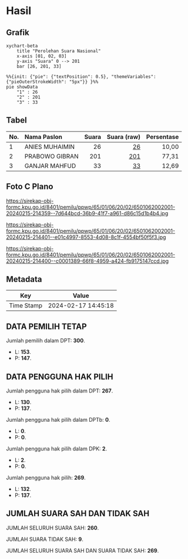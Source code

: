 # Hasil

## Grafik

```mermaid
xychart-beta
    title "Perolehan Suara Nasional"
    x-axis [01, 02, 03]
    y-axis "Suara" 0 --> 201
    bar [26, 201, 33]
```

```mermaid
%%{init: {"pie": {"textPosition": 0.5}, "themeVariables": {"pieOuterStrokeWidth": "5px"}} }%%
pie showData
    "1" : 26
    "2" : 201
    "3" : 33
```

## Tabel

| No. | Nama Paslon    | Suara | Suara (raw) | Persentase |
|:--- |:-------------- | -----:| -----------:| ----------:|
| 1   | ANIES MUHAIMIN | 26    | [26][p-1]   | 10,00      |
| 2   | PRABOWO GIBRAN | 201   | [201][p-2]  | 77,31      |
| 3   | GANJAR MAHFUD  | 33    | [33][p-3]   | 12,69      |


[p-1]: https://github.com/gigit-pemilu/pemilu-2024/blob/main/pilpres/hitung-suara/sub/65-kalimantan-utara/sub/01-bulungan/sub/06-tanjung-palas-tengah/sub/2002-silva-rahayu/sub/001-tps/sub/paslon-1.txt
[p-2]: https://github.com/gigit-pemilu/pemilu-2024/blob/main/pilpres/hitung-suara/sub/65-kalimantan-utara/sub/01-bulungan/sub/06-tanjung-palas-tengah/sub/2002-silva-rahayu/sub/001-tps/sub/paslon-2.txt
[p-3]: https://github.com/gigit-pemilu/pemilu-2024/blob/main/pilpres/hitung-suara/sub/65-kalimantan-utara/sub/01-bulungan/sub/06-tanjung-palas-tengah/sub/2002-silva-rahayu/sub/001-tps/sub/paslon-3.txt

## Foto C Plano

https://sirekap-obj-formc.kpu.go.id/8401/pemilu/ppwp/65/01/06/20/02/6501062002001-20240215-214359--7d644bcd-36b9-41f7-a961-d86c15d1b4b4.jpg

https://sirekap-obj-formc.kpu.go.id/8401/pemilu/ppwp/65/01/06/20/02/6501062002001-20240215-214401--e01c4997-8553-4d08-8c1f-4554bf50f5f3.jpg

https://sirekap-obj-formc.kpu.go.id/8401/pemilu/ppwp/65/01/06/20/02/6501062002001-20240215-214400--c0001389-66f8-4959-a424-fb9175147ccd.jpg


## Metadata

| Key        | Value               |
| ---------- | ------------------- |
| Time Stamp | 2024-02-17 14:45:18 |


## DATA PEMILIH TETAP

Jumlah pemilih dalam DPT: **300**.
 * L: **153**.
 * P: **147**.

## DATA PENGGUNA HAK PILIH

Jumlah pengguna hak pilih dalam DPT: **267**.
 * L: **130**.
 * P: **137**.

Jumlah pengguna hak pilih dalam DPTb: **0**.
 * L: **0**.
 * P: **0**.

Jumlah pengguna hak pilih dalam DPK: **2**.
 * L: **2**.
 * P: **0**.

Jumlah pengguna hak pilih: **269**.
 * L: **132**.
 * P: **137**.

## JUMLAH SUARA SAH DAN TIDAK SAH

JUMLAH SELURUH SUARA SAH: **260**.

JUMLAH SUARA TIDAK SAH: **9**.

JUMLAH SELURUH SUARA SAH DAN SUARA TIDAK SAH: **269**.


